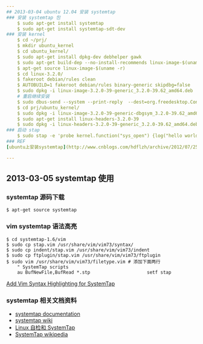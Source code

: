 ```yaml
---
## 2013-03-04 ubuntu 12.04 安装 systemtap
### 安装 systemtap 包
    $ sudo apt-get install systemtap
    $ sudo apt-get install systemtap-sdt-dev
### 安装 kernel
    $ cd ~/prj/
    $ mkdir ubuntu_kernel
    $ cd ubuntu_kernel/
    $ sudo apt-get install dpkg-dev debhelper gawk
    $ sudo apt-get build-dep --no-install-recommends linux-image-$(uname -r)
    $ apt-get source linux-image-$(uname -r)
    $ cd linux-3.2.0/
    $ fakeroot debian/rules clean
    $ AUTOBUILD=1 fakeroot debian/rules binary-generic skipdbg=false
    $ sudo dpkg -i linux-image-3.2.0-39-generic_3.2.0-39.62_amd64.deb 
    # 重启继续安装
    $ sudo dbus-send --system --print-reply  --dest=org.freedesktop.ConsoleKit /org/freedesktop/ConsoleKit/Manager  org.freedesktop.ConsoleKit.Manager.Restart
    $ cd prj/ubuntu_kernel/
    $ sudo dpkg -i linux-image-3.2.0-39-generic-dbgsym_3.2.0-39.62_amd64.ddeb
    $ sudo apt-get install linux-headers-3.2.0-39
    $ sudo dpkg -i linux-headers-3.2.0-39-generic_3.2.0-39.62_amd64.deb 
### 启动 stap
    $ sudo stap -e 'probe kernel.function("sys_open") {log("hello world") exit()}' 
### REF
[ubuntu上安装systemtap](http://www.cnblogs.com/hdflzh/archive/2012/07/25/2608910.html)

---
```

## 2013-03-05 systemtap 使用
### systemtap 源码下载
    $ apt-get source systemtap
### vim systemtap 语法高亮
    $ cd systemtap-1.6/vim
    $ sudo cp stap.vim /usr/share/vim/vim73/syntax/
    $ sudo cp indent/stap.vim /usr/share/vim/vim73/indent
    $ sudo cp ftplugin/stap.vim /usr/share/vim/vim73/ftplugin
    $ sudo vim /usr/share/vim/vim73/filetype.vim # 添加下面两行
        " SystemTap scripts
        au BufNewFile,BufRead *.stp                     setf stap
[Add Vim Syntax Highlighting for SystemTap](http://sourceware.org/systemtap/wiki/VIMSyntaxHighlightingForSystemtap)
### systemtap 相关文档资料
* [systemtap documentation](http://sourceware.org/systemtap/documentation.html)
* [systemtap wiki](http://sourceware.org/systemtap/wiki)
* [Linux 自检和 SystemTap](www.ibm.com/developerworks/cn/linux/l-systemtap/)
* [SystemTap wikipedia](http://en.wikipedia.org/wiki/SystemTap)

